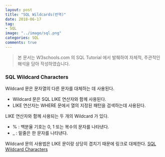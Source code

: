```yaml
---
layout: post
title: "SQL Wildcards(번역)"
date: 2018-06-17
tag:
- SQL
image: "../image/sql.png"
categories: SQL
comments: true
---
```


> 본 문서는 W3schools.com 의 SQL Tutorial 에서 발췌하여 자체적, 주관적인 해석을 담아 작성하였습니다.  

### SQL Wildcard Characters
Wildcard 문은 문자열의 다른 문자를 대체하는 데 사용된다.

- Wildcard 문은 SQL LIKE 연산자와 함께 사용된다.
- LIKE 연산자는 WHERE 문에서 열의 지정된 패턴을 검색하는데 사용된다.

LIKE 연산자와 함께 사용되는 두 개의 Wildcard 가 있다.
- % : 백분율 기호는 0, 1 또는 복수의 문자를 나타낸다.
- _ : 밑줄은 한 문자를 나타낸다.

Wildcard 문의 사용법은 LIKE 문이랑 상당히 겹치기 때문에 링크로 대체한다.
[SQL Wildcard Characters](https://www.w3schools.com/sql/sql_wildcards.asp)
